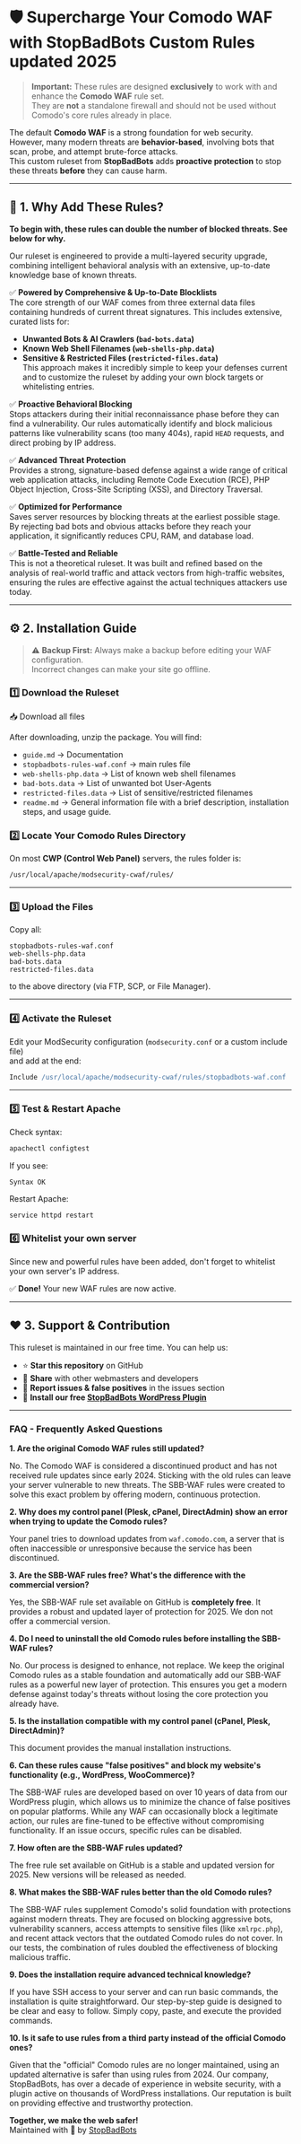 # 🛡️ Supercharge Your Comodo WAF with StopBadBots Custom Rules updated 2025

> **Important:** These rules are designed **exclusively** to work with and enhance the **Comodo WAF** rule set.  
> They are **not** a standalone firewall and should not be used without Comodo's core rules already in place.

The default **Comodo WAF** is a strong foundation for web security.  
However, many modern threats are **behavior-based**, involving bots that scan, probe, and attempt brute-force attacks.  
This custom ruleset from **StopBadBots** adds **proactive protection** to stop these threats **before** they can cause harm.

---

## 🚀 1. Why Add These Rules?
**To begin with, these rules can double the number of blocked threats. See below for why.**

Our ruleset is engineered to provide a multi-layered security upgrade, combining intelligent behavioral analysis with an extensive, up-to-date knowledge base of known threats.

✅ **Powered by Comprehensive & Up-to-Date Blocklists**  
The core strength of our WAF comes from three external data files containing hundreds of current threat signatures. This includes extensive, curated lists for:
*   **Unwanted Bots & AI Crawlers (`bad-bots.data`)**
*   **Known Web Shell Filenames (`web-shells-php.data`)**
*   **Sensitive & Restricted Files (`restricted-files.data`)**  
This approach makes it incredibly simple to keep your defenses current and to customize the ruleset by adding your own block targets or whitelisting entries.

✅ **Proactive Behavioral Blocking**  
Stops attackers during their initial reconnaissance phase before they can find a vulnerability. Our rules automatically identify and block malicious patterns like vulnerability scans (too many 404s), rapid `HEAD` requests, and direct probing by IP address.

✅ **Advanced Threat Protection**  
Provides a strong, signature-based defense against a wide range of critical web application attacks, including Remote Code Execution (RCE), PHP Object Injection, Cross-Site Scripting (XSS), and Directory Traversal.

✅ **Optimized for Performance**  
Saves server resources by blocking threats at the earliest possible stage. By rejecting bad bots and obvious attacks before they reach your application, it significantly reduces CPU, RAM, and database load.

✅ **Battle-Tested and Reliable**  
This is not a theoretical ruleset. It was built and refined based on the analysis of real-world traffic and attack vectors from high-traffic websites, ensuring the rules are effective against the actual techniques attackers use today.

---

## ⚙️ 2. Installation Guide

> ⚠️ **Backup First:** Always make a backup before editing your WAF configuration.  
> Incorrect changes can make your site go offline.

### 1️⃣ Download the Ruleset
📥 Download all files 

After downloading, unzip the package. You will find:
- `guide.md`  → Documentation 
- `stopbadbots-rules-waf.conf` → main rules file
- `web-shells-php.data` →  List of known web shell filenames
- `bad-bots.data` → List of unwanted bot User-Agents
- `restricted-files.data` → List of sensitive/restricted filenames
- `readme.md`  → General information file with a brief description, installation steps, and usage guide.


### 2️⃣ Locate Your Comodo Rules Directory
On most **CWP (Control Web Panel)** servers, the rules folder is:
```bash
/usr/local/apache/modsecurity-cwaf/rules/
```

---

### 3️⃣ Upload the Files
Copy all:
```text
stopbadbots-rules-waf.conf
web-shells-php.data
bad-bots.data
restricted-files.data
```
to the above directory (via FTP, SCP, or File Manager).

---

### 4️⃣ Activate the Ruleset
Edit your ModSecurity configuration (`modsecurity.conf` or a custom include file)  
and add at the end:
```apache
Include /usr/local/apache/modsecurity-cwaf/rules/stopbadbots-waf.conf
```

---

### 5️⃣ Test & Restart Apache
Check syntax:
```bash
apachectl configtest
```
If you see:
```
Syntax OK
```
Restart Apache:
```bash
service httpd restart
```


### 6️⃣ Whitelist your own server
Since new and powerful rules have been added, don't forget to whitelist your own server's IP address.


✅ **Done!** Your new WAF rules are now active.


---

## ❤️ 3. Support & Contribution

This ruleset is maintained in our free time. You can help us:

- ⭐ **Star this repository** on GitHub  
- 📣 **Share** with other webmasters and developers  
- 🐛 **Report issues & false positives** in the issues section  
- 🔌 **Install our free [StopBadBots WordPress Plugin](https://wordpress.org/plugins/stopbadbots/)**  

---

### **FAQ - Frequently Asked Questions**

**1. Are the original Comodo WAF rules still updated?**

No. The Comodo WAF is considered a discontinued product and has not received rule updates since early 2024. Sticking with the old rules can leave your server vulnerable to new threats. The SBB-WAF rules were created to solve this exact problem by offering modern, continuous protection.

**2. Why does my control panel (Plesk, cPanel, DirectAdmin) show an error when trying to update the Comodo rules?**

Your panel tries to download updates from `waf.comodo.com`, a server that is often inaccessible or unresponsive because the service has been discontinued.

**3. Are the SBB-WAF rules free? What's the difference with the commercial version?**

Yes, the SBB-WAF rule set available on GitHub is **completely free**. It provides a robust and updated layer of protection for 2025. We don not offer a commercial version.

**4. Do I need to uninstall the old Comodo rules before installing the SBB-WAF rules?**

No. Our process is designed to enhance, not replace. We keep the original Comodo rules as a stable foundation and automatically add our SBB-WAF rules as a powerful new layer of protection. This ensures you get a modern defense against today's threats without losing the core protection you already have. 

**5. Is the installation compatible with my control panel (cPanel, Plesk, DirectAdmin)?**

This document provides the manual installation instructions.

**6. Can these rules cause "false positives" and block my website's functionality (e.g., WordPress, WooCommerce)?**

The SBB-WAF rules are developed based on over 10 years of data from our WordPress plugin, which allows us to minimize the chance of false positives on popular platforms. While any WAF can occasionally block a legitimate action, our rules are fine-tuned to be effective without compromising functionality. If an issue occurs, specific rules can be disabled.

**7. How often are the SBB-WAF rules updated?**

The free rule set available on GitHub is a stable and updated version for 2025. New versions will be released as needed.

**8. What makes the SBB-WAF rules better than the old Comodo rules?**

The SBB-WAF rules supplement Comodo's solid foundation with protections against modern threats. They are focused on blocking aggressive bots, vulnerability scanners, access attempts to sensitive files (like `xmlrpc.php`), and recent attack vectors that the outdated Comodo rules do not cover. In our tests, the combination of rules doubled the effectiveness of blocking malicious traffic.

**9. Does the installation require advanced technical knowledge?**

If you have SSH access to your server and can run basic commands, the installation is quite straightforward. Our step-by-step guide is designed to be clear and easy to follow. Simply copy, paste, and execute the provided commands.

**10. Is it safe to use rules from a third party instead of the official Comodo ones?**

Given that the "official" Comodo rules are no longer maintained, using an updated alternative is safer than using rules from 2024. Our company, StopBadBots, has over a decade of experience in website security, with a plugin active on thousands of WordPress installations. Our reputation is built on providing effective and trustworthy protection.

**Together, we make the web safer!**  
Maintained with 💙 by [StopBadBots](https://StopBadBots.com) 
